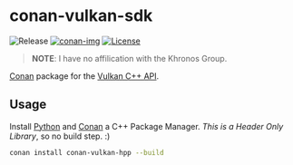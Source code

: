 # conan-vulkan-sdk

![Release][release-img] [![conan-img]][conan-url] [![License][license-img]][license-url]

> **NOTE**: I have no affilication with the Khronos Group. 

[Conan](https://conan.io) package for the [Vulkan C++ API](https://github.com/KhronosGroup/Vulkan-Hpp).

## Usage

Install [Python](https://www.python.org/downloads/) and [Conan](https://www.conan.io/) a C++ Package Manager. *This is a Header Only Library*, so no build step. :)

```bash
conan install conan-vulkan-hpp --build
```

[release-img]: https://img.shields.io/badge/release-1.0.17-B46BD6.svg?style=flat-square
[conan-img]: https://img.shields.io/badge/conan.io-1.0.17-green.svg?style=flat-square
[conan-url]: https://www.conan.io/source/vulkan-hpp/1.0.17.0/alaingalvan/testing
[license-img]: http://img.shields.io/:license-apache-blue.svg?style=flat-square
[license-url]: http://www.apache.org/licenses/LICENSE-2.0